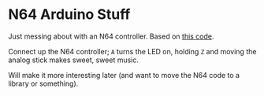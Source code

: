 # N64 Arduino Stuff

Just messing about with an N64 controller. Based on [this code](http://www.instructables.com/id/Use-an-Arduino-with-an-N64-controller/).

Connect up the N64 controller; ```A``` turns the LED on, holding ```Z``` and moving the analog stick makes sweet, sweet music.

Will make it more interesting later (and want to move the N64 code to a library or something).